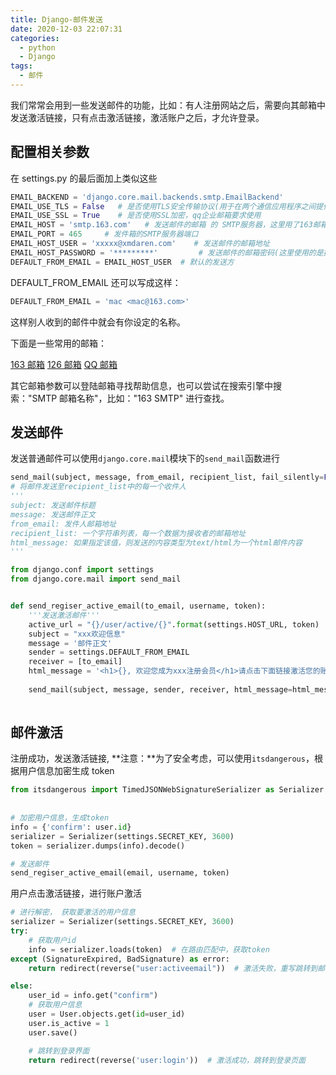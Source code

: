 ```yaml
---
title: Django-邮件发送
date: 2020-12-03 22:07:31
categories:
  - python
  - Django
tags:
  - 邮件
---
```


我们常常会用到一些发送邮件的功能，比如：有人注册网站之后，需要向其邮箱中发送激活链接，只有点击激活链接，激活账户之后，才允许登录。

## 配置相关参数

在 settings.py 的最后面加上类似这些

```python
EMAIL_BACKEND = 'django.core.mail.backends.smtp.EmailBackend'
EMAIL_USE_TLS = False   # 是否使用TLS安全传输协议(用于在两个通信应用程序之间提供保密性和数据完整性。)
EMAIL_USE_SSL = True    # 是否使用SSL加密，qq企业邮箱要求使用
EMAIL_HOST = 'smtp.163.com'   # 发送邮件的邮箱 的 SMTP服务器，这里用了163邮箱
EMAIL_PORT = 465     # 发件箱的SMTP服务器端口
EMAIL_HOST_USER = 'xxxxx@xmdaren.com'    # 发送邮件的邮箱地址
EMAIL_HOST_PASSWORD = '*********'         # 发送邮件的邮箱密码(这里使用的是授权码)
DEFAULT_FROM_EMAIL = EMAIL_HOST_USER  # 默认的发送方
```

DEFAULT_FROM_EMAIL 还可以写成这样：

```python
DEFAULT_FROM_EMAIL = 'mac <mac@163.com>'
```

这样别人收到的邮件中就会有你设定的名称。

下面是一些常用的邮箱：

[163 邮箱](http://help.163.com/09/1223/14/5R7P3QI100753VB8.html)   [126 邮箱](http://www.126.com/help/client_04.htm)  [QQ 邮箱](https://service.mail.qq.com/cgi-bin/help?subtype=1&&no=166&&id=28)

其它邮箱参数可以登陆邮箱寻找帮助信息，也可以尝试在搜索引擎中搜索："SMTP 邮箱名称"，比如："163 SMTP" 进行查找。

## 发送邮件

 发送普通邮件可以使用`django.core.mail`模块下的`send_mail`函数进行

```python
send_mail(subject, message, from_email, recipient_list, fail_silently=False, html_message=None)
# 将邮件发送至recipient_list中的每一个收件人
'''
subject: 发送邮件标题
message: 发送邮件正文
from_email: 发件人邮箱地址
recipient_list: 一个字符串列表，每一个数据为接收者的邮箱地址
html_message: 如果指定该值，则发送的内容类型为text/html为一个html邮件内容
'''
```



```python
from django.conf import settings
from django.core.mail import send_mail


def send_regiser_active_email(to_email, username, token):
    '''发送激活邮件'''
    active_url = "{}/user/active/{}".format(settings.HOST_URL, token)
    subject = "xxx欢迎信息"
    message = '邮件正文'
    sender = settings.DEFAULT_FROM_EMAIL
    receiver = [to_email]
    html_message = '<h1>{}, 欢迎您成为xxx注册会员</h1>请点击下面链接激活您的账户<br/><a href="{}">{}</a>'.format(username, active_url,
                                                                                            active_url)
    send_mail(subject, message, sender, receiver, html_message=html_message)
    
```

## 邮件激活

注册成功，发送激活链接, **注意：**为了安全考虑，可以使用`itsdangerous`，根据用户信息加密生成 token

```python
from itsdangerous import TimedJSONWebSignatureSerializer as Serializer
    
    
# 加密用户信息，生成token
info = {'confirm': user.id}
serializer = Serializer(settings.SECRET_KEY, 3600)
token = serializer.dumps(info).decode()

# 发送邮件
send_regiser_active_email(email, username, token)

```

用户点击激活链接，进行账户激活

```python
# 进行解密， 获取要激活的用户信息
serializer = Serializer(settings.SECRET_KEY, 3600)
try:
    # 获取用户id
    info = serializer.loads(token)  # 在路由匹配中，获取token
except (SignatureExpired, BadSignature) as error:
    return redirect(reverse("user:activeemail"))  # 激活失败，重写跳转到邮箱激活页面

else:
    user_id = info.get("confirm")
    # 获取用户信息
    user = User.objects.get(id=user_id)
    user.is_active = 1
    user.save()

    # 跳转到登录界面
    return redirect(reverse('user:login'))  # 激活成功，跳转到登录页面      
```

